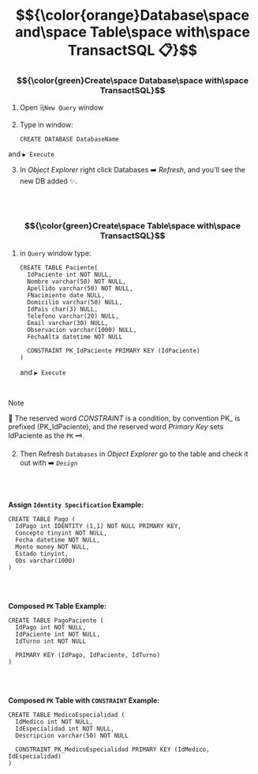 # $${\color{orange}Database\space and\space Table\space with\space TransactSQL 📋}$$

### $${\color{green}Create\space Database\space with\space TransactSQL}$$

1. Open `🗒️New Query` window

2. Type in window:

       CREATE DATABASE DatabaseName
and `▶ Execute`

3. In *Object Explorer* right click Databases ➡️ *Refresh*, and you'll see the new DB added ✨.

<br><br>

### $${\color{green}Create\space Table\space with\space TransactSQL}$$

1.  in `Query` window type:

        CREATE TABLE Paciente(
          IdPaciente int NOT NULL,
          Nombre varchar(50) NOT NULL,
          Apellido varchar(50) NOT NULL,
          FNacimiento date NULL,
          Domicilio varchar(50) NULL,
          IdPais char(3) NULL,
          Telefono varchar(20) NULL,
          Email varchar(30) NULL,
          Observacion varchar(1000) NULL,
          FechaAlta datetime NOT NULL
          
          CONSTRAINT PK_IdPaciente PRIMARY KEY (IdPaciente)
        )
    and `▶ Execute`

<br>

> [!NOTE]
> 📝
> The reserved word *CONSTRAINT* is a condition, by convention PK_ is prefixed (PK_IdPaciente), and the reserved word *Primary Key* sets IdPaciente as the `PK` 🗝️.

2. Then Refresh `Databases` in *Object Explorer* go to the table and check it out with ➡️ *`Design`*

<br><br>

**Assign `Identity Specification` Example:**

    CREATE TABLE Pago (
      IdPago int IDENTITY (1,1) NOT NULL PRIMARY KEY,
      Concepto tinyint NOT NULL,
      Fecha datetime NOT NULL,
      Monto money NOT NULL,
      Estado tinyint,
      Obs varchar(1000)
    )

<br><br>

**Composed `PK` Table Example:**

    CREATE TABLE PagoPaciente (
      IdPago int NOT NULL,
      IdPaciente int NOT NULL,
      IdTurno int NOT NULL

      PRIMARY KEY (IdPago, IdPaciente, IdTurno)
    )

<br><br>

**Composed `PK` Table with `CONSTRAINT` Example:**

    CREATE TABLE MedicoEspecialidad (
      IdMedico int NOT NULL,
      IdEspecialidad int NOT NULL,
      Descripcion varchar(50) NOT NULL

      CONSTRAINT PK_MedicoEspecialidad PRIMARY KEY (IdMedico, IdEspecialidad)
    )
